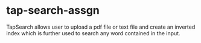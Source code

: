 # tap-search-assgn
 TapSearch allows user to upload a pdf file or text file and create an inverted index which is further used to search any word contained in the input.
